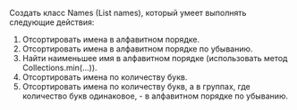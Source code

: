 Создать класс Names (List<String> names), который умеет выполнять следующие действия:
1. Отсортировать имена в алфавитном порядке.
2. Отсортировать имена в алфавитном порядке по убыванию.
3. Найти наименьшее имя в алфавитном порядке (использовать метод Collections.min(...)).
4. Отсортировать имена по количеству букв.
5. Отсортировать имена по количеству букв, а в группах, где количество букв одинаковое, - в алфавитном порядке по убыванию.

